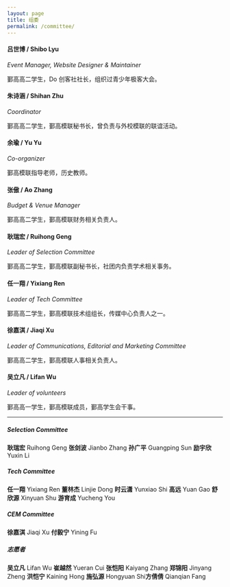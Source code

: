 ```yaml
---
layout: page
title: 组委
permalink: /committee/
---
```


#### 吕世博 / Shibo Lyu
*Event Manager, Website Designer & Maintainer*

鄞高高二学生，Do 创客社社长，组织过青少年极客大会。

#### 朱诗涵 / Shihan Zhu
*Coordinator*

鄞高高二学生，鄞高模联秘书长，曾负责与外校模联的联谊活动。

#### 余瑜 / Yu Yu
*Co-organizer*

鄞高模联指导老师，历史教师。

#### 张傲 / Ao Zhang
*Budget & Venue Manager*

鄞高高二学生，鄞高模联财务相关负责人。

#### 耿瑞宏 / Ruihong Geng
*Leader of Selection Committee*

鄞高高二学生，鄞高模联副秘书长，社团内负责学术相关事务。

#### 任一翔 / Yixiang Ren
*Leader of Tech Committee*

鄞高高二学生，鄞高模联技术组组长，传媒中心负责人之一。

#### 徐嘉淇 / Jiaqi Xu
*Leader of Communications, Editorial and Marketing Committee*

鄞高高二学生，鄞高模联人事相关负责人。

#### 吴立凡 / Lifan Wu
*Leader of volunteers*

鄞高高一学生，鄞高模联成员，鄞高学生会干事。

--------------------------

##### Selection Committee
**耿瑞宏** Ruihong Geng **张剑波** Jianbo Zhang **孙广平** Guangping Sun **励宇欣** Yuxin Li

##### Tech Committee
**任一翔** Yixiang Ren **董林杰** Linjie Dong **时云潇** Yunxiao Shi **高远** Yuan Gao **舒欣源** Xinyuan Shu **游育成** Yucheng You

##### CEM Committee
**徐嘉淇** Jiaqi Xu **付毅宁** Yining Fu

##### 志愿者
**吴立凡** Lifan Wu **崔越然** Yueran Cui **张恺阳** Kaiyang Zhang **郑锦阳** Jinyang Zheng **洪恺宁** Kaining Hong **施弘源** Hongyuan Shi**方倩倩** Qianqian Fang
